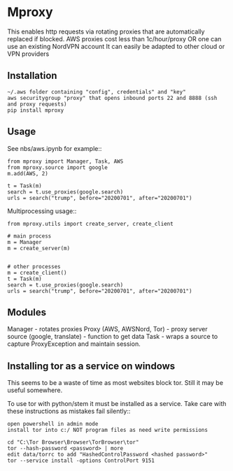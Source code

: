 Mproxy
======

This enables http requests via rotating proxies that are automatically replaced if blocked.
AWS proxies cost less than 1c/hour/proxy OR one can use an existing NordVPN account
It can easily be adapted to other cloud or VPN providers

Installation
------------

    ~/.aws folder containing "config", credentials" and "key"
    aws securitygroup "proxy" that opens inbound ports 22 and 8888 (ssh and proxy requests)
    pip install mproxy

Usage
-----

See nbs/aws.ipynb for example::

    from mproxy import Manager, Task, AWS
    from mproxy.source import google
    m.add(AWS, 2)
    
    t = Task(m)
    search = t.use_proxies(google.search)
    urls = search("trump", before="20200701", after="20200701")
    
Multiprocessing usage::

    from mproxy.utils import create_server, create_client

    # main process
    m = Manager
    m = create_server(m)
    
    
    # other processes
    m = create_client()
    t = Task(m)
    search = t.use_proxies(google.search)
    urls = search("trump", before="20200701", after="20200701")

Modules
-------

Manager - rotates proxies
Proxy (AWS, AWSNord, Tor) - proxy server
source (google, translate) - function to get data
Task - wraps a source to capture ProxyException and maintain session.    
  

Installing tor as a service on windows
--------------------------------------

This seems to be a waste of time as most websites block tor. Still it may be useful somewhere.

To use tor with python/stem it must be installed as a service. Take care with these instructions as mistakes fail silently::

    open powershell in admin mode
    install tor into c:/ NOT program files as need write permissions

    cd "C:\Tor Browser\Browser\TorBrowser\tor"
    tor --hash-password <password> | more
    edit data/torrc to add "HashedControlPassword <hashed password>"
    tor --service install -options ControlPort 9151
